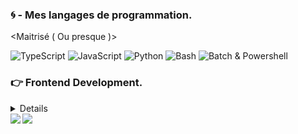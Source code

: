 
### 🌀 - Mes langages de programmation.
<Maitrisé ( Ou presque )>
<p align="centre">
<!-- This is for C++ -->
    <img alt="TypeScript" src="https://img.shields.io/badge/C++-00599C.svg?logo=C&logoColor=white">
</a>
<!-- This is for C++ -->
    <img alt="JavaScript" src="https://img.shields.io/badge/C Sharp-239120.svg?logo=csharp&logoColor=white">
</a>
<!-- This is for Python -->
    <img alt="Python" src="https://img.shields.io/badge/python-3776AB.svg?logo=python&logoColor=white">
</a>
<!-- This is for Bash -->
    <img alt="Bash" src="https://img.shields.io/badge/Bash-4D4D4D.svg?logo=WindowsTerminal&logoColor=white">
</a>
<!-- This is for Bash -->
    <img alt="Batch & Powershell" src="https://img.shields.io/badge/Batch & Powershell-5391FE.svg?logo=PowerShell&logoColor=white">
</a>
</p>
</details>

### 👉 Frontend Development.
<details>
<p align="centre">
<!-- This is for HTML5 -->
    <img alt="HTML" src="https://img.shields.io/badge/HTML5-E34F26.svg?logo=html5&logoColor=white">
</a>
<!-- This is for Python -->
    <img alt="Python" src="https://img.shields.io/badge/python-3776AB.svg?logo=python&logoColor=white">
</a>
<!-- This is for Visual Studio Code -->
    <img alt="Visual Studio Code" src="https://img.shields.io/badge/Visual Studio Code-5C2D91.svg?logo=VisualStudio&logoColor=white">
</a>
</p>
</details>





<img align="left" src="https://github-readme-stats.vercel.app/api?username=HaltronLePoisson&show_icons=true&count_private=true">
<img align="left" src="https://github-readme-stats.vercel.app/api/top-langs/?username=HaltronLePoisson&hide=css,java">



